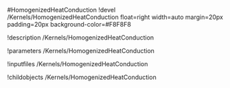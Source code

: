 <!-- MOOSE Object Documentation Stub: Remove this when content is added. -->
#HomogenizedHeatConduction
!devel /Kernels/HomogenizedHeatConduction float=right width=auto margin=20px padding=20px background-color=#F8F8F8

!description /Kernels/HomogenizedHeatConduction

!parameters /Kernels/HomogenizedHeatConduction

!inputfiles /Kernels/HomogenizedHeatConduction

!childobjects /Kernels/HomogenizedHeatConduction
